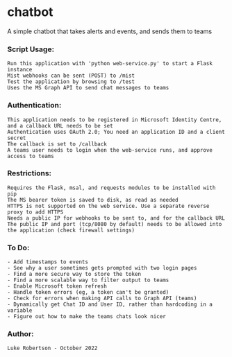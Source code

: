 # chatbot
A simple chatbot that takes alerts and events, and sends them to teams


### Script Usage:
    Run this application with 'python web-service.py' to start a Flask instance
    Mist webhooks can be sent (POST) to /mist
    Test the application by browsing to /test
    Uses the MS Graph API to send chat messages to teams
    
### Authentication:
    This application needs to be registered in Microsoft Identity Centre, and a callback URL needs to be set
    Authentication uses OAuth 2.0; You need an application ID and a client secret
    The callback is set to /callback
    A teams user needs to login when the web-service runs, and approve access to teams

### Restrictions:
    Requires the Flask, msal, and requests modules to be installed with pip
    The MS bearer token is saved to disk, as read as needed
    HTTPS is not supported on the web service. Use a separate reverse proxy to add HTTPS
    Needs a public IP for webhooks to be sent to, and for the callback URL
    The public IP and port (tcp/8080 by default) needs to be allowed into the application (check firewall settings)

### To Do:
    - Add timestamps to events
    - See why a user sometimes gets prompted with two login pages
    - Find a more secure way to store the token
    - Find a more scalable way to filter output to teams
    - Enable Microsoft token refresh
    - Handle token errors (eg, a token can't be granted)
    - Check for errors when making API calls to Graph API (teams)
    - Dynamically get Chat ID and User ID, rather than hardcoding in a variable
    - Figure out how to make the teams chats look nicer

### Author:
    Luke Robertson - October 2022




